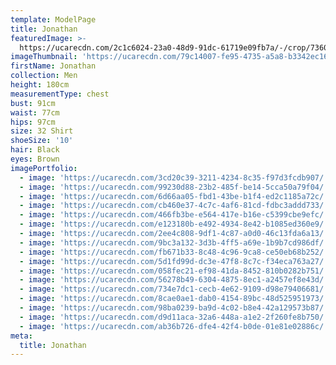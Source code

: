 ```yaml
---
template: ModelPage
title: Jonathan
featuredImage: >-
  https://ucarecdn.com/2c1c6024-23a0-48d9-91dc-61719e09fb7a/-/crop/7360x1655/0,1708/-/preview/
imageThumbnail: 'https://ucarecdn.com/79c14007-fe95-4735-a5a8-b3342ec1688d/'
firstName: Jonathan
collection: Men
height: 180cm
measurementType: chest
bust: 91cm
waist: 77cm
hips: 97cm
size: 32 Shirt
shoeSize: '10'
hair: Black
eyes: Brown
imagePortfolio:
  - image: 'https://ucarecdn.com/3cd20c39-3211-4234-8c35-f97d3fcdb907/'
  - image: 'https://ucarecdn.com/99230d88-23b2-485f-be14-5cca50a79f04/'
  - image: 'https://ucarecdn.com/6d66aa05-fbd1-43be-b1f4-ed2c1185a72c/'
  - image: 'https://ucarecdn.com/cb460e37-4c7c-4af6-81cd-fdbc3addd733/'
  - image: 'https://ucarecdn.com/466fb3be-e564-417e-b16e-c5399cbe9efc/'
  - image: 'https://ucarecdn.com/e123180b-e492-4934-8e42-b1085ed360e9/'
  - image: 'https://ucarecdn.com/2ee4c808-9df1-4c87-a0d0-46c13fda6a13/'
  - image: 'https://ucarecdn.com/9bc3a132-3d3b-4ff5-a69e-1b9b7cd986df/'
  - image: 'https://ucarecdn.com/fb671b33-8c48-4c96-9ca8-ce50eb68b252/'
  - image: 'https://ucarecdn.com/5d1fd99d-dc3e-47f8-8c7c-f34eca763a27/'
  - image: 'https://ucarecdn.com/058fec21-ef98-41da-8452-810b0282b751/'
  - image: 'https://ucarecdn.com/56278b49-6304-4875-8ec1-a2457ef8e43d/'
  - image: 'https://ucarecdn.com/734e7dc1-cecb-4e62-9109-d98e79406681/'
  - image: 'https://ucarecdn.com/8cae0ae1-dab0-4154-89bc-48d525951973/'
  - image: 'https://ucarecdn.com/98ba0239-ba9d-4c02-b8e4-42a129573b87/'
  - image: 'https://ucarecdn.com/d9d11aca-32a6-448a-a1e2-2f260fe8b750/'
  - image: 'https://ucarecdn.com/ab36b726-dfe4-42f4-b0de-01e81e02886c/'
meta:
  title: Jonathan
---
```


